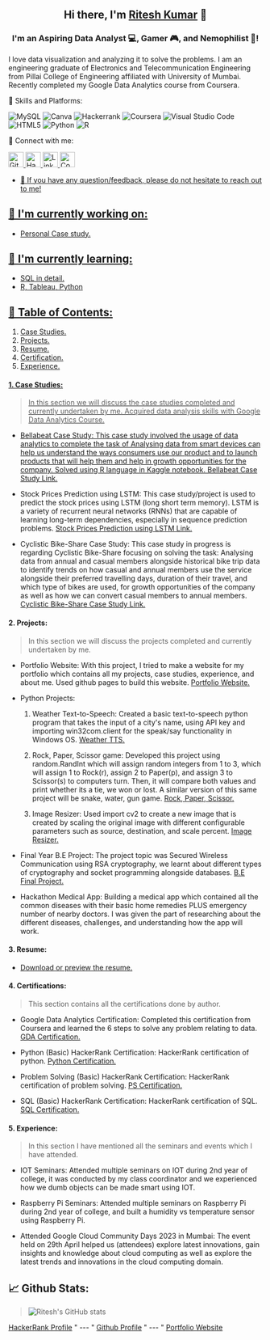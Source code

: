 <h2 align="center">
Hi there, I'm <a href="https://www.hackerrank.com/kumarritra18extc" target="_blank" rel="noreferrer">Ritesh Kumar</a> 👋
</h2>

<h3 align="center">
I'm an Aspiring Data Analyst 💻, Gamer 🎮, and Nemophilist 🌴!
</h3> 

I love data visualization and analyzing it to solve the problems. I am an engineering graduate of Electronics and Telecommunication Engineering from Pillai College of Engineering affiliated with University of Mumbai. Recently completed my Google Data Analytics course from Coursera.

💼 Skills and Platforms:

![MySQL](https://img.shields.io/badge/mysql-%2300f.svg?style=for-the-badge&logo=mysql&logoColor=white)
![Canva](https://img.shields.io/badge/Canva-%2300C4CC.svg?style=for-the-badge&logo=Canva&logoColor=white)
![Hackerrank](https://img.shields.io/badge/-Hackerrank-2EC866?style=for-the-badge&logo=HackerRank&logoColor=white)
![Coursera](https://img.shields.io/badge/Coursera-%230056D2.svg?style=for-the-badge&logo=Coursera&logoColor=white)
![Visual Studio Code](https://img.shields.io/badge/Visual%20Studio%20Code-0078d7.svg?style=for-the-badge&logo=visual-studio-code&logoColor=white)
![HTML5](https://img.shields.io/badge/html5-%23E34F26.svg?style=for-the-badge&logo=html5&logoColor=white)
![Python](https://img.shields.io/badge/python-3670A0?style=for-the-badge&logo=python&logoColor=ffdd54)
![R](https://img.shields.io/badge/r-%23276DC3.svg?style=for-the-badge&logo=r&logoColor=white)


🤝 Connect with me:

<a href="https://github.com/Ritesh-zt0"><img src="https://cdn.worldvectorlogo.com/logos/github-icon-1.svg" alt="Github" width="30" height="30" /> <a href="https://www.hackerrank.com/kumarritra18extc/"><img src="https://cdn.worldvectorlogo.com/logos/hackerrank-4.svg" alt="HackerRank" width="30" height="30" /> <a href="https://www.linkedin.com/in/ritesh-kumar-16774b200"><img src="https://cdn.worldvectorlogo.com/logos/linkedin-icon-2.svg" alt="LinkedIn" width="30" height="30" /> <a href="https://www.coursera.org/account/accomplishments/specialization/certificate/E9D5PH3AFTQU"><img src="https://cdn.worldvectorlogo.com/logos/coursera.svg" alt="Coursera" width="30" height="30" /> 
* 💬 If you have any question/feedback, please do not hesitate to reach out to me!

## 🔭 I'm currently working on:
- Personal Case study.
 
## 🌱 I'm currently learning:
- SQL in detail.
- R, Tableau, Python

## 📝 Table of Contents:
1. Case Studies.
2. Projects.
3. Resume.
4. Certification.
5. Experience.

#### 1. Case Studies:
 > In this section we will discuss the case studies completed and currently undertaken by me. Acquired data analysis skills with Google Data Analytics Course.

* Bellabeat Case Study: This case study involved the usage of data analytics to complete the task of Analysing data from smart devices can help us understand the ways consumers use our product and to launch products that will help them and help in growth opportunities for the company. Solved using R language in Kaggle notebook.
[Bellabeat Case Study Link.](https://www.kaggle.com/code/eta43riteshkumar/bellabeat-case-study-2-gdac)
 
* Stock Prices Prediction using LSTM: This case study/project is used to predict the stock prices using LSTM (long short term memory). LSTM is a variety of recurrent neural networks (RNNs) that are capable of learning long-term dependencies, especially in sequence prediction problems.
[Stock Prices Prediction using LSTM Link.](https://www.kaggle.com/code/eta43riteshkumar/stock-prices-using-lstm/notebook)

* Cyclistic Bike-Share Case Study: This case study in progress is regarding Cyclistic Bike-Share focusing on solving the task: Analysing data from annual and casual members alongside historical bike trip data to identify trends on how casual and annual members use the service alongside their preferred travelling days, duration of their travel, and which type of bikes are used, for growth opportunities of the company as well as how we can convert casual members to annual members.
[Cyclistic Bike-Share Case Study Link.](https://www.kaggle.com/code/eta43riteshkumar/cyclistic-bike-share-case-study-gda)


#### 2. Projects:
 > In this section we will discuss the projects completed and currently undertaken by me.

* Portfolio Website: With this project, I tried to make a website for my portfolio which contains all my projects, case studies, experience, and about me. Used github pages to build this website.
[Portfolio Website.](https://ritesh-zt0.github.io/riteshkumar.github_portfolio.io/)
 
* Python Projects: 
  1. Weather Text-to-Speech: Created a basic text-to-speech python program that takes the input of a city's name, using API key and importing win32com.client for the speak/say functionality in Windows OS.
 [Weather TTS.](https://github.com/Ritesh-zt0/riteshkumar.github_portfolio.io/blob/main/Projects/weather_text_to_speech.py)
 
  2. Rock, Paper, Scissor game: Developed this project using random.RandInt which will assign random integers from 1 to 3, which will assign 1 to Rock(r), assign 2 to Paper(p), and assign 3 to Scissor(s) to computers turn. Then, it will compare both values and print whether its a tie, we won or lost. A similar version of this same project will be snake, water, gun game.
[Rock, Paper, Scissor.](https://github.com/Ritesh-zt0/riteshkumar.github_portfolio.io/blob/main/Projects/rock%2Cpaper%2Cscissor%20game.py)
 
  3. Image Resizer: Used import cv2 to create a new image that is created by scaling the original image with different configurable parameters such as source, destination, and scale percent.
[Image Resizer.](https://github.com/Ritesh-zt0/riteshkumar.github_portfolio.io/blob/main/Projects/image_resizer.py)

* Final Year B.E Project: The project topic was Secured Wireless Communication using RSA cryptography, we learnt about different types of cryptography and socket programming alongside databases.
[B.E Final Project.](https://github.com/Ritesh-zt0/riteshkumar.github_portfolio.io/blob/main/Projects/Final%20BE%20Blackbook.pdf)
 
* Hackathon Medical App: Building a medical app which contained all the common diseases with their basic home remedies PLUS emergency number of nearby doctors. I was given the part of researching about the different diseases, challenges, and understanding how the app will work.


#### 3. Resume:
* [Download or preview the resume.](https://github.com/Ritesh-zt0/riteshkumar.github_portfolio.io/blob/main/Resume/Ritesh_Resume_2023.pdf)

#### 4. Certifications:
 > This section contains all the certifications done by author.

* Google Data Analytics Certification: Completed this certification from Coursera and learned the 6 steps to solve any problem relating to data.
[GDA Certification.](https://www.coursera.org/account/accomplishments/specialization/certificate/E9D5PH3AFTQU)

* Python (Basic) HackerRank Certification: HackerRank certification of python.
[Python Certification.](https://www.hackerrank.com/certificates/7f1ce0ec6aba)

* Problem Solving (Basic) HackerRank Certification: HackerRank certification of problem solving.
[PS Certification.](https://www.hackerrank.com/certificates/2c358870b981)

* SQL (Basic) HackerRank Certification: HackerRank certification of SQL.
[SQL Certification.](https://www.hackerrank.com/certificates/5d33b416e53f)

#### 5. Experience:
 > In this section I have mentioned all the seminars and events which I have attended.

* IOT Seminars: Attended multiple seminars on IOT during 2nd year of college, it was conducted by my class coordinator and we experienced how we dumb objects can be made smart using IOT.

* Raspberry Pi Seminars: Attended multiple seminars on Raspberry Pi during 2nd year of college, and built a humidity vs temperature sensor using Raspberry Pi.

* Attended Google Cloud Community Days 2023 in Mumbai: The event held on 29th April helped us (attendees) explore latest innovations, gain insights and knowledge about cloud computing as well as explore the latest trends and innovations in the cloud computing domain.

## 📈 Github Stats:
> ![Ritesh's GitHub stats](https://github-readme-stats.vercel.app/api?username=ritesh-zt0&theme=auto&show_icons=true)
 
 <a href="https://www.hackerrank.com/kumarritra18extc?hr_r=1">HackerRank Profile</a>
 " --- "
 <a href="https://github.com/Ritesh-zt0">Github Profile</a>
 " --- "
 <a href="https://ritesh-zt0.github.io/riteshkumar.github_portfolio.io/">Portfolio Website</a>
